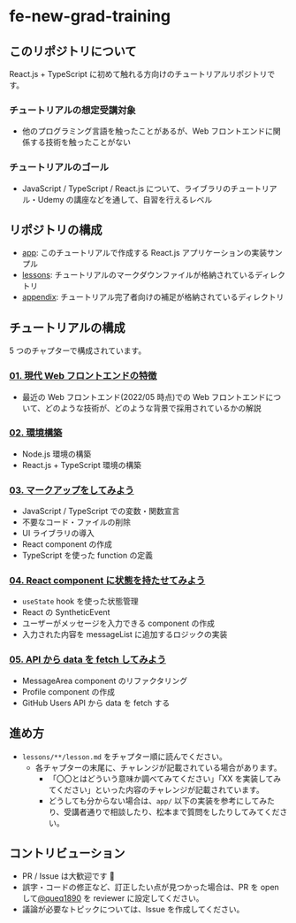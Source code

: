 # fe-new-grad-training

## このリポジトリについて

React.js + TypeScript に初めて触れる方向けのチュートリアルリポジトリです。

### チュートリアルの想定受講対象

- 他のプログラミング言語を触ったことがあるが、Web フロントエンドに関係する技術を触ったことがない

### チュートリアルのゴール

- JavaScript / TypeScript / React.js について、ライブラリのチュートリアル・Udemy の講座などを通して、自習を行えるレベル

## リポジトリの構成

- [app](./app): このチュートリアルで作成する React.js アプリケーションの実装サンプル
- [lessons](./app): チュートリアルのマークダウンファイルが格納されているディレクトリ
- [appendix](./appendix): チュートリアル完了者向けの補足が格納されているディレクトリ

## チュートリアルの構成

5 つのチャプターで構成されています。

### [01. 現代 Web フロントエンドの特徴](./lessons/01-background/lesson.md)

- 最近の Web フロントエンド(2022/05 時点)での Web フロントエンドについて、どのような技術が、どのような背景で採用されているかの解説

### [02. 環境構築](./lessons/02-getting-started/lesson.md)

- Node.js 環境の構築
- React.js + TypeScript 環境の構築

### [03. マークアップをしてみよう](./lessons/03-markup/lesson.md)

- JavaScript / TypeScript での変数・関数宣言
- 不要なコード・ファイルの削除
- UI ライブラリの導入
- React component の作成
- TypeScript を使った function の定義

### [04. React component に状態を持たせてみよう](./lessons/04-state/lesson.md)

- `useState` hook を使った状態管理
- React の SyntheticEvent
- ユーザーがメッセージを入力できる component の作成
- 入力された内容を messageList に追加するロジックの実装

### [05. API から data を fetch してみよう](./lessons/05-fetch-data/lesson.md)

- MessageArea component のリファクタリング
- Profile component の作成
- GitHub Users API から data を fetch する

## 進め方

- `lessons/**/lesson.md` をチャプター順に読んでください。
  - 各チャプターの末尾に、チャレンジが記載されている場合があります。
    - 「〇〇とはどういう意味か調べてみてください」「XX を実装してみてください」といった内容のチャレンジが記載されています。
    - どうしても分からない場合は、`app/` 以下の実装を参考にしてみたり、受講者通りで相談したり、松本まで質問をしたりしてみてください。

## コントリビューション

- PR / Issue は大歓迎です 🍺
- 誤字・コードの修正など、訂正したい点が見つかった場合は、PR を open して[@queq1890](https://github.com/queq1890) を reviewer に設定してください。
- 議論が必要なトピックについては、Issue を作成してください。
